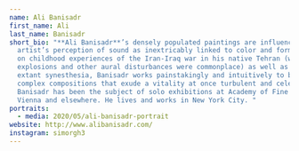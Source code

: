 ```yaml
---
name: Ali Banisadr
first_name: Ali
last_name: Banisadr
short_bio: "**Ali Banisadr**’s densely populated paintings are influenced by the
  artist’s perception of sound as inextricably linked to color and form. Drawing
  on childhood experiences of the Iran-Iraq war in his native Tehran (where
  explosions and other aural disturbances were commonplace) as well as his
  extant synesthesia, Banisadr works painstakingly and intuitively to build
  complex compositions that exude a vitality at once turbulent and celebratory.
  Banisadr has been the subject of solo exhibitions at Academy of Fine Arts,
  Vienna and elsewhere. He lives and works in New York City. "
portraits:
  - media: 2020/05/ali-banisadr-portrait
website: http://www.alibanisadr.com/
instagram: simorgh3
---
```

